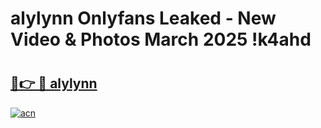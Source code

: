 # alylynn Onlyfans Leaked - New Video & Photos March 2025 !k4ahd

# <h2><a href="https://ntq048.iuczelnia.edu.pl?title=alylynn&ref=k4ahd">🔗👉 🔴 alylynn</a></h2>

[![acn](https://github.com/user-attachments/assets/0f9c940e-d8b0-45ae-aac7-cd30a18b3e1c)](https://ntq048.iuczelnia.edu.pl?title=alylynn&ref=k4ahd)


